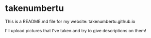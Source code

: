 # takenumbertu 

This is a README.md file for my website: takenumbertu.github.io 

I'll upload pictures that I've taken and try to give descriptions on them! 

